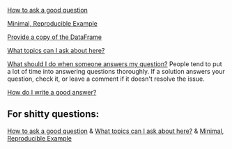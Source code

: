 [How to ask a good question](https://stackoverflow.com/help/how-to-ask)

[Minimal, Reproducible Example](https://stackoverflow.com/help/minimal-reproducible-example)

[Provide a copy of the DataFrame](https://stackoverflow.com/questions/52413246/how-do-i-provide-a-reproducible-copy-of-my-existing-dataframe)

[What topics can I ask about here?](https://stackoverflow.com/help/on-topic)

[What should I do when someone answers my question?](https://stackoverflow.com/help/someone-answers)  People tend to put a lot of time into answering questions thoroughly.  If a solution answers your question, check it, or leave a comment if it doesn't resolve the issue.

[How do I write a good answer?](https://stackoverflow.com/help/how-to-answer)

## For shitty questions:
[How to ask a good question](https://stackoverflow.com/help/how-to-ask) & [What topics can I ask about here?](https://stackoverflow.com/help/on-topic) & [Minimal, Reproducible Example](https://stackoverflow.com/help/minimal-reproducible-example)



